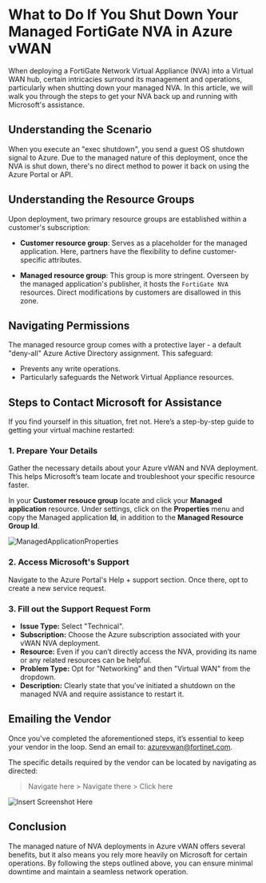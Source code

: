 # What to Do If You Shut Down Your Managed FortiGate NVA in Azure vWAN

When deploying a FortiGate Network Virtual Appliance (NVA) into a Virtual WAN hub, certain intricacies surround its management and operations, particularly when shutting down your managed NVA. In this article, we will walk you through the steps to get your NVA back up and running with Microsoft's assistance.

## Understanding the Scenario

When you execute an "exec shutdown", you send a guest OS shutdown signal to Azure. Due to the managed nature of this deployment, once the NVA is shut down, there's no direct method to power it back on using the Azure Portal or API.

## Understanding the Resource Groups

Upon deployment, two primary resource groups are established within a customer's subscription:

- **Customer resource group**: Serves as a placeholder for the managed application. Here, partners have the flexibility to define customer-specific attributes.

- **Managed resource group**: This group is more stringent. Overseen by the managed application's publisher, it  hosts the `FortiGate NVA` resources. Direct modifications by customers are disallowed in this zone.

## Navigating Permissions

The managed resource group comes with a protective layer - a default "deny-all" Azure Active Directory assignment. This safeguard:

- Prevents any write operations.
- Particularly safeguards the Network Virtual Appliance resources.

## Steps to Contact Microsoft for Assistance

If you find yourself in this situation, fret not. Here’s a step-by-step guide to getting your virtual machine restarted:

### 1. Prepare Your Details

Gather the necessary details about your Azure vWAN and NVA deployment. This helps Microsoft’s team locate and troubleshoot your specific resource faster.

In your **Customer resouce group** locate and click your **Managed application** resource. Under settings, click on the **Properties** menu and copy the Managed application **Id**, in addition to the **Managed Resource Group Id**.

![ManagedApplicationProperties](URL_of_the_screenshot)

### 2. Access Microsoft's Support

Navigate to the Azure Portal's Help + support section. Once there, opt to create a new service request.

### 3. Fill out the Support Request Form

- **Issue Type:** Select "Technical".
- **Subscription:** Choose the Azure subscription associated with your vWAN NVA deployment.
- **Resource:** Even if you can’t directly access the NVA, providing its name or any related resources can be helpful.
- **Problem Type:** Opt for "Networking" and then "Virtual WAN" from the dropdown.
- **Description:** Clearly state that you've initiated a shutdown on the managed NVA and require assistance to restart it.

## Emailing the Vendor

Once you've completed the aforementioned steps, it’s essential to keep your vendor in the loop. Send an email to: [azurevwan@fortinet.com](mailto:azurevwan@fortinet.com).

The specific details required by the vendor can be located by navigating as directed:

> Navigate here > Navigate there > Click here

![Insert Screenshot Here](URL_of_the_screenshot)

## Conclusion

The managed nature of NVA deployments in Azure vWAN offers several benefits, but it also means you rely more heavily on Microsoft for certain operations. By following the steps outlined above, you can ensure minimal downtime and maintain a seamless network operation.